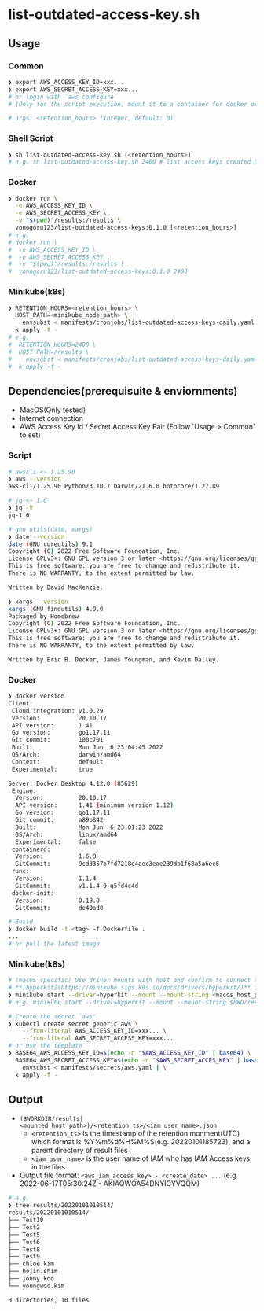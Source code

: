 # list-outdated-access-key.sh

## Usage
### Common
```sh
❯ export AWS_ACCESS_KEY_ID=xxx...
❯ export AWS_SECRET_ACCESS_KEY=xxx...
# or login with `aws configure`
# (Only for the script execution, mount it to a container for docker or minikube way)

# args: <retention_hours> (integer, default: 0)
```

### Shell Script
```sh
❯ sh list-outdated-access-key.sh [<retention_hours>]
# e.g. sh list-outdated-access-key.sh 2400 # list access keys created before 100 days ago
```

### Docker
```sh
❯ docker run \
  -e AWS_ACCESS_KEY_ID \
  -e AWS_SECRET_ACCESS_KEY \
  -v "$(pwd)"/results:/results \
  vonogoru123/list-outdated-access-keys:0.1.0 [<retention_hours>]
# e.g.
# docker run \
#  -e AWS_ACCESS_KEY_ID \
#  -e AWS_SECRET_ACCESS_KEY \
#  -v "$(pwd)"/results:/results \
#  vonogoru123/list-outdated-access-keys:0.1.0 2400
```

### Minikube(k8s)
```sh
❯ RETENTION_HOURS=<retention_hours> \
  HOST_PATH=<minikube_node_path> \
    envsubst < manifests/cronjobs/list-outdated-access-keys-daily.yaml | \
  k apply -f -
# e.g.
#  RETENTION_HOURS=2400 \
#  HOST_PATH=/results \
#    envsubst < manifests/cronjobs/list-outdated-access-keys-daily.yaml | \
#  k apply -f -
```


## Dependencies(prerequisuite & enviornments)
- MacOS(Only tested)
- Internet connection
- AWS Access Key Id / Secret Access Key Pair (Follow 'Usage > Common' to set)

### Script
```sh
# awscli <~ 1.25.90
❯ aws --version
aws-cli/1.25.90 Python/3.10.7 Darwin/21.6.0 botocore/1.27.89

# jq <~ 1.6
❯ jq -V
jq-1.6

# gnu utils(date, xargs)
❯ date --version
date (GNU coreutils) 9.1
Copyright (C) 2022 Free Software Foundation, Inc.
License GPLv3+: GNU GPL version 3 or later <https://gnu.org/licenses/gpl.html>.
This is free software: you are free to change and redistribute it.
There is NO WARRANTY, to the extent permitted by law.

Written by David MacKenzie.

❯ xargs --version
xargs (GNU findutils) 4.9.0
Packaged by Homebrew
Copyright (C) 2022 Free Software Foundation, Inc.
License GPLv3+: GNU GPL version 3 or later <https://gnu.org/licenses/gpl.html>.
This is free software: you are free to change and redistribute it.
There is NO WARRANTY, to the extent permitted by law.

Written by Eric B. Decker, James Youngman, and Kevin Dalley.

```

### Docker
```sh
❯ docker version
Client:
 Cloud integration: v1.0.29
 Version:           20.10.17
 API version:       1.41
 Go version:        go1.17.11
 Git commit:        100c701
 Built:             Mon Jun  6 23:04:45 2022
 OS/Arch:           darwin/amd64
 Context:           default
 Experimental:      true

Server: Docker Desktop 4.12.0 (85629)
 Engine:
  Version:          20.10.17
  API version:      1.41 (minimum version 1.12)
  Go version:       go1.17.11
  Git commit:       a89b842
  Built:            Mon Jun  6 23:01:23 2022
  OS/Arch:          linux/amd64
  Experimental:     false
 containerd:
  Version:          1.6.8
  GitCommit:        9cd3357b7fd7218e4aec3eae239db1f68a5a6ec6
 runc:
  Version:          1.1.4
  GitCommit:        v1.1.4-0-g5fd4c4d
 docker-init:
  Version:          0.19.0
  GitCommit:        de40ad0

# Build
❯ docker build -t <tag> -f Dockerfile .
...
# or pull the latest image

```

### Minikube(k8s)
```sh
# (macOS specific) Use driver mounts with host and confirm to connect the node(minikube VM) to internet,
# **[hyperkit](https://minikube.sigs.k8s.io/docs/drivers/hyperkit/)** is recommended.
❯ minikube start --driver=hyperkit --mount --mount-string <macos_host_path>:<minikube_node_path>
# e.g. minikube start --driver=hyperkit --mount --mount-string $PWD/results:/results

# Create the secret `aws'
❯ kubectl create secret generic aws \
    --from-literal AWS_ACCESS_KEY_ID=xxx... \
    --from-literal AWS_SECRET_ACCESS_KEY=xxx...
# or use the template
❯ BASE64_AWS_ACCESS_KEY_ID=$(echo -n "$AWS_ACCESS_KEY_ID" | base64) \
  BASE64_AWS_SECRET_ACCESS_KEY=$(echo -n "$AWS_SECRET_ACCES_KEY" | base64) \
    envsubst < manifests/secrets/aws.yaml | \
  k apply -f -
```

## Output
- `($WORKDIR/results|<mounted_host_path>)/<retention_ts>/<iam_user_name>.json`
  - `<retention_ts>` is the timestamp of the retention monment(UTC) which format is %Y%m%d%H%M%S(e.g. 20220101185723), and a parent directory of result files
  - `<iam_user_name>` is the user name of IAM who has IAM Access keys in the files
- Output file format: `<aws_iam_access_key> - <create_date> ...` (e.g 2022-06-17T05:30:24Z - AKIAQWOA54DNYICYVQQM)

```sh
# e.g.
❯ tree results/20220101010514/
results/20220101010514/
├── Test10
├── Test2
├── Test5
├── Test6
├── Test8
├── Test9
├── chloe.kim
├── hojin.shim
├── jonny.koo
└── youngwoo.kim

0 directories, 10 files
```
